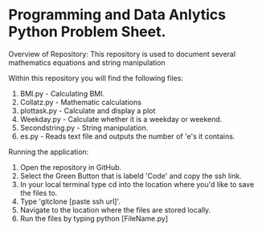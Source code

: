# Programming and Data Anlytics Python Problem Sheet. 

Overview of Repository:
This repository is used to document several mathematics equations and string manipulation 

Within this repository you will find the following files:
1. BMI.py - Calculating BMI. 
2. Collatz.py - Mathematic calculations
3. plottask.py - Calculate and display a plot
4. Weekday.py - Calculate whether it is a weekday or weekend. 
6. Secondstring.py - String manipulation. 
8. es.py - Reads text file and outputs the number of 'e's it contains. 

Running the application:
1. Open the repository in GitHub. 
2. Select the Green Button that is labeld 'Code' and copy the ssh link. 
3. In your local terminal type cd into the location where you'd like to save the files to. 
4. Type 'gitclone [paste ssh url]'.
5. Navigate to the location where the files are stored locally. 
6. Run the files by typing python [FileName.py]
